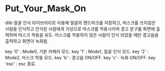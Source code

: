 # Put_Your_Mask_On

dlib 얼굴 인식 라이브러리르 이용해 얼굴의 랜드마크를 저장하고,
마스크를 쓰지않은 사람을 인식하고 인식된 사람에게 가상으로 마스크를 착용시키며 경고 문구를 화면에 출력하며 마스크 착용을 유도.
마스크를 착용하지 않은 사람이 인식 되었을 때만 경고음을 출력하고 화면이 녹화됨.

key '0' : Mode0, 기본 카메라 모드.
key '1' : Mode1, 얼굴 인식 모드.
key '2' : Mode2, 마스크 착용 모드.
key 'b' : 경고음 ON/OFF.
key 'c' : 녹화 ON/OFF.
key 'esc' : esc 종료.

